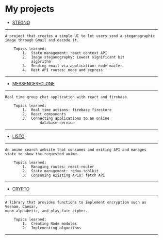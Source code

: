 # My projects 

*	[STEGNO](https://github.com/arjansunar/Stegno)
--- 
    A project that creates a simple UI to let users send a steganographic image through Gmail and decode it.

        Topics learned:
            1.	State management: react context API
            2.	Image steganography: Lowest significant bit 
                algorithm
            3.	Sending email via application: node-mailer
            4.	Rest API routes: node and express 
---
*	[MESSENGER-CLONE](https://github.com/arjansunar/messenger-clone)
---
    Real time group chat application with react and firebase.

        Topics learned:
            1.	Real time actions: firebase firestore
            2.	React components
            3.	Connecting applications to an online
                    database service 
---

*	[LISTO](https://github.com/arjansunar/listo)
---
    An anime search website that consumes and exiting API and manages state to show the requested anime.
        
        Topics learned: 
            1.	Managing routes: react-router 
            2.	State management: redux-toolkit
            3.	Consuming existing APIs: fetch API
---

*	[CRYPTO](https://github.com/arjansunar/crypto) 
---
    A library that provides functions to implement encryption such as Vernam, Caesar,
    mono-alphabetic, and play-fair cipher.

        Topics learned: 
            1.	Creating Node modules
            2.	Implementing algorithms 
---